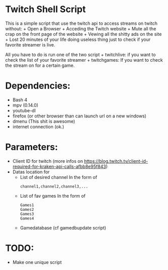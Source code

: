 # Twitch Shell Script

This is a simple script that use the twitch api to access streams on twitch without:
     + Open a Browser
     + Acceding the Twitch website
     + Mute all the crap on the front page of the website
     + Vewing all the shitty ads on the site
     + Lost 20 minutes of your life doing useless thing just to check if your favorite streamer is live.

All you have to do is run one of the two script
    + twitchlive: if you want to check the list of your favorite streamer
    + twitchgames: If you want to check the stream on for a certain game.


# Dependencies:
  + Bash 4
  + mpv (0.14.0)
  + youtube-dl
  + firefox (or other browser than can launch url on a new windows)
  + dmenu (This shit is awesome)
  + internet connection (ok.)

# Parameters:
  + Client ID for twitch (more infos on https://blog.twitch.tv/client-id-required-for-kraken-api-calls-afbb8e95f843)
  + Datas location for
    + List of desired channel
      In the form of
      ```
      channel1,channel2,channel3,...
      ```
    + List of fav games
      In the form of
      ```
      Games1
      Games2
      Games3
      Games4
      
      ```
    + Gamedatabase (cf gamedbupdate script)
    
# TODO:
  + Make one unique script